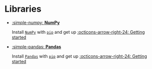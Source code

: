 # Libraries

<div class="grid cards" markdown>

-   [:simple-numpy: __NumPy__](https://abdellatif-belmady.github.io/abdellatif-belmady/Documentations/Libraries/numpy/)

    Install [`NumPy`](https://pypi.org/project/numpy/) with [`pip`](https://pypi.org/project/numpy/) and get up
    [:octicons-arrow-right-24: Getting started](https://abdellatif-belmady.github.io/abdellatif-belmady/Documentations/Libraries/numpy/)

</div>

<div class="grid cards" markdown>

-   [:simple-pandas: __Pandas__](https://abdellatif-belmady.github.io/abdellatif-belmady/Documentations/Libraries/pandas/)

    Install [`Pandas`](https://pypi.org/project/pandas/) with [`pip`](https://pypi.org/project/pandas/) and get up
    [:octicons-arrow-right-24: Getting started](https://abdellatif-belmady.github.io/abdellatif-belmady/Documentations/Libraries/pandas/)

</div>
